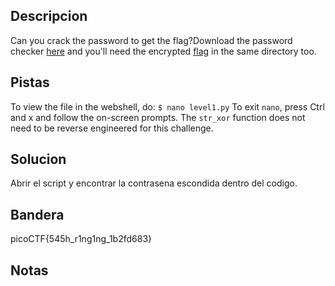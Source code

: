 ## Descripcion
Can you crack the password to get the flag?Download the password checker [here](https://artifacts.picoctf.net/c/53/level1.py) and you'll need the encrypted [flag](https://artifacts.picoctf.net/c/53/level1.flag.txt.enc) in the same directory too.

## Pistas
To view the file in the webshell, do: `$ nano level1.py`
To exit `nano`, press Ctrl and x and follow the on-screen prompts.
The `str_xor` function does not need to be reverse engineered for this challenge.

## Solucion
Abrir el script y encontrar la contrasena escondida dentro del codigo.

## Bandera
picoCTF{545h_r1ng1ng_1b2fd683}

## Notas

